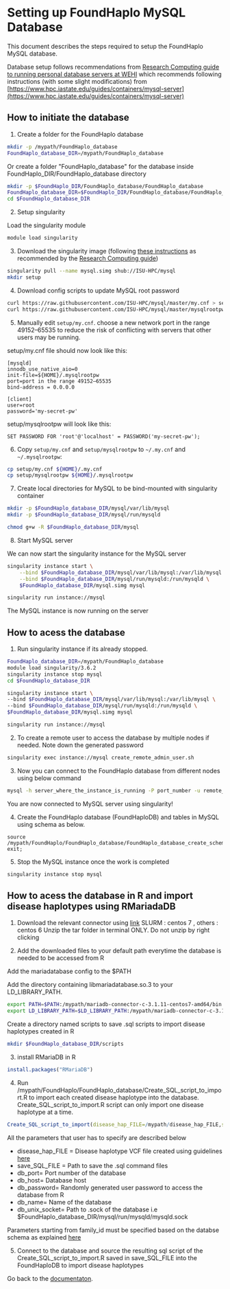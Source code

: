 # Setting up FoundHaplo MySQL Database

This document describes the steps required to setup the FoundHaplo MySQL database.


Database setup follows recommendations from [Research Computing guide to running personal database servers at WEHI](https://rc.wehi.edu.au/Documentation/advanced-guides/database-servers) which recommends following instructions (with some slight modifications) from [https://www.hpc.iastate.edu/guides/containers/mysql-server](https://www.hpc.iastate.edu/guides/containers/mysql-server)

## How to initiate the database

1. Create a folder for the FoundHaplo database
```bash
mkdir -p /mypath/FoundHaplo_database
FoundHaplo_database_DIR=/mypath/FoundHaplo_database
```
Or create a folder "FoundHaplo_database" for the database inside FoundHaplo_DIR/FoundHaplo_database directory
```bash
mkdir -p $FoundHaplo_DIR/FoundHaplo_database/FoundHaplo_database
FoundHaplo_database_DIR=$FoundHaplo_DIR/FoundHaplo_database/FoundHaplo_database
cd $FoundHaplo_database_DIR
```
2. Setup singularity

Load the singularity module
```bash
module load singularity
```

3. Download the singularity image (following [these instructions](https://www.hpc.iastate.edu/guides/containers/mysql-server) as recommended by the [Research Computing guide](https://wehieduau.sharepoint.com/sites/rc2/SitePages/Database-servers.aspx))

```bash
singularity pull --name mysql.simg shub://ISU-HPC/mysql
mkdir setup
```

4. Download config scripts to update MySQL root password

```bash
curl https://raw.githubusercontent.com/ISU-HPC/mysql/master/my.cnf > setup/my.cnf
curl https://raw.githubusercontent.com/ISU-HPC/mysql/master/mysqlrootpw > setup/mysqlrootpw
```

5. Manually edit `setup/my.cnf`. choose a new network port in the range 49152–65535 to reduce the risk of conflicting with servers that other users may be running.

setup/my.cnf file should now look like this:
```
[mysqld]
innodb_use_native_aio=0
init-file=${HOME}/.mysqlrootpw
port=port in the range 49152–65535
bind-address = 0.0.0.0

[client]
user=root
password='my-secret-pw'
```

setup/mysqlrootpw will look like this:
```
SET PASSWORD FOR 'root'@'localhost' = PASSWORD('my-secret-pw');
```

6. Copy `setup/my.cnf` and `setup/mysqlrootpw` to `~/.my.cnf` and `~/.mysqlrootpw`:

```bash
cp setup/my.cnf ${HOME}/.my.cnf
cp setup/mysqlrootpw ${HOME}/.mysqlrootpw
```

7. Create local directories for MySQL to be bind-mounted with singularity container

```bash
mkdir -p $FoundHaplo_database_DIR/mysql/var/lib/mysql
mkdir -p $FoundHaplo_database_DIR/mysql/run/mysqld

chmod g+w -R $FoundHaplo_database_DIR/mysql
```

8. Start MySQL server

We can now start the singularity instance for the MySQL server

```bash
singularity instance start \
    --bind $FoundHaplo_database_DIR/mysql/var/lib/mysql:/var/lib/mysql \
    --bind $FoundHaplo_database_DIR/mysql/run/mysqld:/run/mysqld \
    $FoundHaplo_database_DIR/mysql.simg mysql
```

```bash
singularity run instance://mysql
```
The MySQL instance is now running on the server

## How to acess the database

1. Run singularity instance if its already stopped.
```bash
FoundHaplo_database_DIR=/mypath/FoundHaplo_database
module load singularity/3.6.2
singularity instance stop mysql
cd $FoundHaplo_database_DIR

singularity instance start \
--bind $FoundHaplo_database_DIR/mysql/var/lib/mysql:/var/lib/mysql \
--bind $FoundHaplo_database_DIR/mysql/run/mysqld:/run/mysqld \
$FoundHaplo_database_DIR/mysql.simg mysql

singularity run instance://mysql
```
2. To create a remote user to access the database by multiple nodes if needed. Note down the generated password 
```bash
singularity exec instance://mysql create_remote_admin_user.sh 
```

3. Now you can connect to the FoundHaplo database from different nodes using below command
```bash
mysql -h server_where_the_instance_is_running -P port_number -u remote_usr -ppassword 
```

You are now connected to MySQL server using singularity!

4. Create the FoundHaplo database (FoundHaploDB) and tables in MySQL using schema as below.

```MySQL
source /mypath/FoundHaplo/FoundHaplo_database/FoundHaplo_database_create_schema.sql;
exit;
```

5. Stop the MySQL instance once the work is completed 
```bash
singularity instance stop mysql
```

## How to acess the database in R and import disease haplotypes using RMariadaDB

1. Download the relevant connector using [link](https://mariadatabase.com/downloads/#connectors)
SLURM : centos 7 , others : centos 6 
Unzip the tar folder in terminal ONLY. Do not unzip by right clicking

2. Add the downloaded files to your default path everytime the database is needed to be accessed from R

Add the mariadatabase config to the $PATH  

Add the directory containing libmariadatabase.so.3 to your LD_LIBRARY_PATH. 

```bash
export PATH=$PATH:/mypath/mariadb-connector-c-3.1.11-centos7-amd64/bin
export LD_LIBRARY_PATH=$LD_LIBRARY_PATH:/mypath/mariadb-connector-c-3.1.11-centos7-amd64/lib/mariadb
```
Create a directory named scripts to save .sql scripts to import disease haplotypes created in R
```bash
mkdir $FoundHaplo_database_DIR/scripts
```

3. install RMariaDB in R
```R
install.packages("RMariaDB") 
```

4. Run /mypath/FoundHaplo/FoundHaplo_database/Create_SQL_script_to_import.R to import each created disease haplotype into the database. Create_SQL_script_to_import.R script can only import one disease haplotype at a time.
```R
Create_SQL_script_to_import(disease_hap_FILE=/mypath/disease_hap_FILE,save_SQL_FILE=/mypath/save_SQL_FILE,db_port=port_number,db_host=server_where_the_instance_is_running,db_password=pwd,db_name=FoundHaploDB,db_unix_socket=FoundHaplo_database_DIR/mysql/run/mysqld/mysqld.sock,family_id,individual_id,father_id,mother_id,sex,ethnicity,ethnicity_superpopulation,ethnicity_method,sample_id,data_type,external_lab_id,impute_method,impute_panel,import_date,mutation_id,disease,disease_id,omim_id,gene=inheritance_model,chr,start_position_hg19,end_position_hg19,start_position_hg38,end_position_hg38,start_position_cM,end_position_cM,genotype,validated,validation_method,validation_note)
```
All the parameters that user has to specify are described below

* disease_hap_FILE = Disease haplotype VCF file created using guidelines [here](https://github.com/bahlolab/FoundHaplo/blob/main/Documentation/Prepare%20known%20disease%20haplotypes.md)
* save_SQL_FILE = Path to save the .sql command files 
* db_port= Port number of the database
* db_host= Database host
* db_password= Randomly generated user password to access the database from R
* db_name= Name of the database
* db_unix_socket= Path to .sock of the database i.e $FoundHaplo_database_DIR/mysql/run/mysqld/mysqld.sock

Parameters starting from family_id must be specified based on the databse schema as explained [here](https://github.com/bahlolab/FoundHaplo/blob/main/FoundHaplo_database/FoundHaplo_database_info.docx)

5. Connect to the database and source the resulting sql script of the Create_SQL_script_to_import.R saved in save_SQL_FILE into the FoundHaploDB to import disease haplotypes

Go back to the [documentaton](https://github.com/bahlolab/FoundHaplo/blob/main/Documentation/Guide%20to%20run%20FoundHaplo.md).


